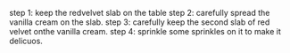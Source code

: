 step 1: keep the redvelvet slab on the table
step 2: carefully spread the vanilla cream on the slab.
step 3: carefully keep the second slab of red velvet onthe vanilla cream.
step 4: sprinkle some sprinkles on it to make it delicuos.